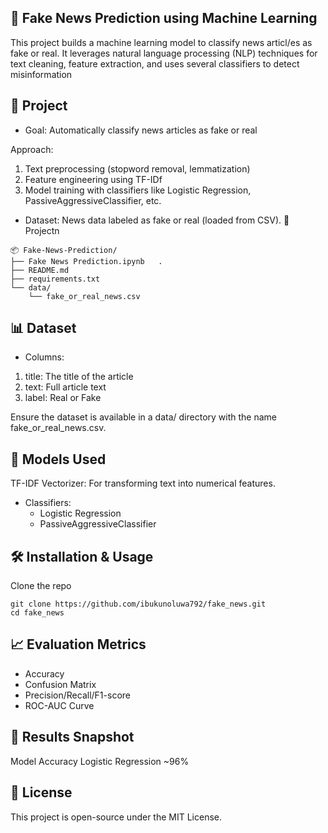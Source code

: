 ## 📰 Fake News Prediction using Machine Learning
This project builds a machine learning model to classify news articl/es as fake or real. It leverages natural language processing (NLP) techniques for text cleaning, feature extraction, and uses several classifiers to detect misinformation

## 🚀 Project

- Goal: Automatically classify news articles as fake or real

Approach:
1. Text preprocessing (stopword removal, lemmatization)
2. Feature engineering using TF-IDf
3. Model training with classifiers like Logistic Regression, PassiveAggressiveClassifier, etc.
- Dataset: News data labeled as fake or real (loaded from CSV).
📁 Projectn
```
📦 Fake-News-Prediction/
├── Fake News Prediction.ipynb   .
├── README.md                    
├── requirements.txt           
└── data/
    └── fake_or_real_news.csv  
```
## 📊 Dataset
- Columns:
1. title: The title of the article
2. text: Full article text
3. label: Real or Fake

Ensure the dataset is available in a data/ directory with the name fake_or_real_news.csv.

## 🧠 Models Used
TF-IDF Vectorizer: For transforming text into numerical features.
- Classifiers:
    - Logistic Regression
    - PassiveAggressiveClassifier

## 🛠️ Installation & Usage
Clone the repo
```
git clone https://github.com/ibukunoluwa792/fake_news.git
cd fake_news
```
## 📈 Evaluation Metrics
- Accuracy
- Confusion Matrix
- Precision/Recall/F1-score
- ROC-AUC Curve

## 📌 Results Snapshot
Model	Accuracy
Logistic Regression	~96%

## 📝 License
This project is open-source under the MIT License.
